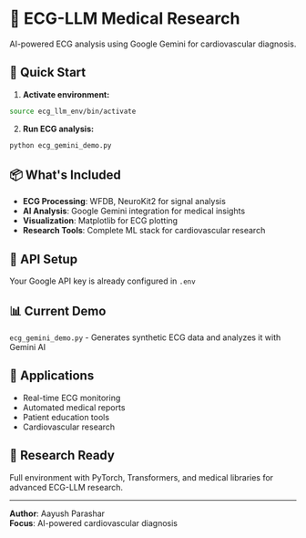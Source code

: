 # 🏥 ECG-LLM Medical Research

AI-powered ECG analysis using Google Gemini for cardiovascular diagnosis.

## 🚀 Quick Start

1. **Activate environment:**
```bash
source ecg_llm_env/bin/activate
```

2. **Run ECG analysis:**
```bash
python ecg_gemini_demo.py
```

## 📦 What's Included

- **ECG Processing**: WFDB, NeuroKit2 for signal analysis
- **AI Analysis**: Google Gemini integration for medical insights
- **Visualization**: Matplotlib for ECG plotting
- **Research Tools**: Complete ML stack for cardiovascular research

## 🔑 API Setup

Your Google API key is already configured in `.env`

## 📊 Current Demo

`ecg_gemini_demo.py` - Generates synthetic ECG data and analyzes it with Gemini AI

## 🎯 Applications

- Real-time ECG monitoring
- Automated medical reports
- Patient education tools
- Cardiovascular research

## 🧪 Research Ready

Full environment with PyTorch, Transformers, and medical libraries for advanced ECG-LLM research.

---
**Author**: Aayush Parashar  
**Focus**: AI-powered cardiovascular diagnosis